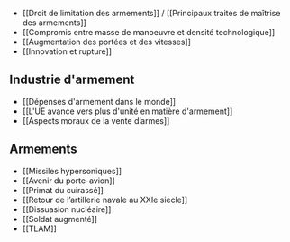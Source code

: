 - [[Droit de limitation des armements]] / [[Principaux traités de maîtrise des armements]]
- [[Compromis entre masse de manoeuvre et densité technologique]]
- [[Augmentation des portées et des vitesses]]
- [[Innovation et rupture]]

## Industrie d'armement

- [[Dépenses d'armement dans le monde]]
- [[L'UE avance vers plus d'unité en matière d'armement]]
- [[Aspects moraux de la vente d’armes]]

## Armements

- [[Missiles hypersoniques]]
- [[Avenir du porte-avion]]
- [[Primat du cuirassé]]
- [[Retour de l’artillerie navale au XXIe siecle]]
- [[Dissuasion nucléaire]]
- [[Soldat augmenté]]
- [[TLAM]]